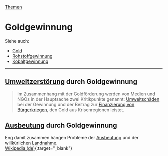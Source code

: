 [Themen](../themen.html)   

# Goldgewinnung

Siehe auch:
* [Gold](../elemente/gold.html)
* [Rohstoffgewinnung](../thema/rohstoffgewinnung.html)
* [Kobaltgewinnung](../thema/kobaltgewinnung.html)

---

## <a name="umweltzerstoerung"/>[Umweltzerstörung](../thema/umweltzerstoerung.html) durch Goldgewinnung
> Im Zusammenhang mit der Goldförderung werden von Medien und NGOs in der Hauptsache zwei Kritikpunkte genannt: [Umweltschäden](../thema/umweltzerstoerung.html) bei der Gewinnung und der Beitrag zur [Finanzierung von Bürgerkriegen](../thema/finanzierung_von_krieg.html), den Gold aus Krisenregionen leistet.

## <a name="ausbeutung"/>[Ausbeutung](../thema/umweltzerstoerung.html) durch Goldgewinnung
Eng damit zusammen hängen Probleme der [Ausbeutung](../thema/ausbeutung.html) und der willkürlichen [Landnahme](../thema/landgrabbing.html).   
[Wikipedia (de)](https://de.wikipedia.org/wiki/World_Gold_Council#%C3%96ffentlichkeitsarbeit){:target="_blank"}   
